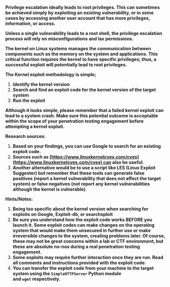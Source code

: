 **Privilege escalation ideally leads to root privileges. This can sometimes be achieved simply by exploiting an existing vulnerability, or in some cases by accessing another user account that has more privileges, information, or access.**

  

**Unless a single vulnerability leads to a root shell, the privilege escalation process will rely on misconfigurations and lax permissions.**

  

**The kernel on Linux systems manages the communication between components such as the memory on the system and applications. This critical function requires the kernel to have specific privileges; thus, a successful exploit will potentially lead to root privileges.**

  

**The Kernel exploit methodology is simple;**

1.  **Identify the kernel version**
2.  **Search and find an exploit code for the kernel version of the target system**
3.  **Run the exploit**

**Although it looks simple, please remember that a failed kernel exploit can lead to a system crash. Make sure this potential outcome is acceptable within the scope of your penetration testing engagement before attempting a kernel exploit.**

  

****Research sources:****  

1.  **Based on your findings, you can use Google to search for an existing exploit code.**
2.  **Sources such as [https://www.linuxkernelcves.com/cves](https://www.linuxkernelcves.com/cves) can also be useful.**
3.  **Another alternative would be to use a script like LES (Linux Exploit Suggester) but remember that these tools can generate false positives (report a kernel vulnerability that does not affect the target system) or false negatives (not report any kernel vulnerabilities although the kernel is vulnerable).**  
    

  

****Hints/Notes:****

1.  **Being too specific about the kernel version when searching for exploits on Google, Exploit-db, or searchsploit**
2.  **Be sure you understand how the exploit code works BEFORE you launch it. Some exploit codes can make changes on the operating system that would make them unsecured in further use or make irreversible changes to the system, creating problems later. Of course, these may not be great concerns within a lab or CTF environment, but these are absolute no-nos during a real penetration testing engagement.**
3.  **Some exploits may require further interaction once they are run. Read all comments and instructions provided with the exploit code.**
4.  **You can transfer the exploit code from your machine to the target system using the `SimpleHTTPServer` Python module and `wget` respectively.**